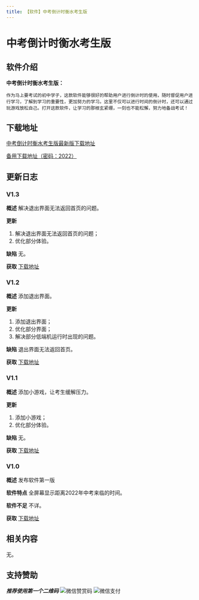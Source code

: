 ```yaml
---
title: 【软件】中考倒计时衡水考生版
---
```


# 中考倒计时衡水考生版

## 软件介绍

**中考倒计时衡水考生版：**

    作为马上要考试的初中学子，这款软件能够很好的帮助用户进行倒计时的使用，随时督促用户进行学习，了解到学习的重要性，更加努力的学习。这里不仅可以进行时间的倒计时，还可以通过玩游戏放松自己。打开这款软件，让学习的那根玄紧绷，一刻也不能松懈，努力地备战考试！

## 下载地址

[中考倒计时衡水考生版最新版下载地址](https://github.com/iliuleqi/Countdown-to-the-exam/releases/download/V1.3/v1.3.apk)

[备用下载地址（密码：2022）](https://tangwenshu.lanzoui.com/iTafirb4jbc)

## 更新日志

### V1.3

**概述** 解决退出界面无法返回首页的问题。

**更新**
  1. 解决退出界面无法返回首页的问题；
  2. 优化部分体验。

**缺陷**
  无。
  
**获取**
  [下载地址](https://github.com/iliuleqi/Countdown-to-the-exam/releases/download/V1.3/v1.3.apk)

### V1.2

**概述** 添加退出界面。

**更新**
  1. 添加退出界面；
  2. 优化部分界面；
  3. 解决部分低端机运行时出现的问题。

**缺陷**
  退出界面无法返回首页。

**获取**
  [下载地址](https://github.com/iliuleqi/Countdown-to-the-exam/releases/download/V1.2/v1.2.apk)

### V1.1

**概述** 添加小游戏，让考生缓解压力。

**更新**
  1. 添加小游戏；
  2. 优化部分体验。

**缺陷**
  无。

**获取**
  [下载地址](https://github.com/iliuleqi/Countdown-to-the-exam/releases/download/V1.1/v1.1.apk)

### V1.0

**概述** 发布软件第一版

**软件特点**
    全屏幕显示距离2022年中考来临的时间。
    
**软件不足**
    不详。
    
 **获取**
  [下载地址](https://github.com/iliuleqi/Countdown-to-the-exam/releases/download/V1.0/v1.0.apk)

## 相关内容
  
  无。

## 支持赞助

***推荐使用第一个二维码***
![微信赞赏码](https://user-images.githubusercontent.com/86276093/125232678-b4119d80-e30f-11eb-8300-f086da2dbead.png)
![微信支付](https://user-images.githubusercontent.com/86276093/125232723-cb508b00-e30f-11eb-9c21-0e3d5b5bf9cb.png)


